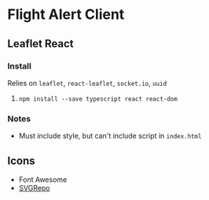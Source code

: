 # Flight Alert Client

## Leaflet React

### Install

Relies on `leaflet`, `react-leaflet`, `socket.io`, `uuid`

1. `npm install --save typescript react react-dom`

### Notes

* Must include style, but can't include script in `index.html`

## Icons

* Font Awesome
* [SVGRepo](https://www.svgrepo.com/svg/150477/helicopter-bottom-view-silhouette)